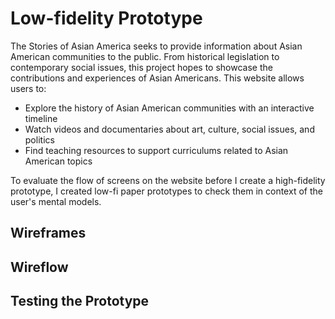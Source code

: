 # Low-fidelity Prototype

The Stories of Asian America seeks to provide information about Asian American communities to the public. From historical legislation to contemporary social issues, this project hopes to showcase the contributions and experiences of Asian Americans.
This website allows users to:
- Explore the history of Asian American communities with an interactive timeline
- Watch videos and documentaries about art, culture, social issues, and politics
- Find teaching resources to support curriculums related to Asian American topics

To evaluate the flow of screens on the website before I create a high-fidelity prototype, I created low-fi paper prototypes to check them in context of the user's mental models.

## Wireframes

## Wireflow

## Testing the Prototype
